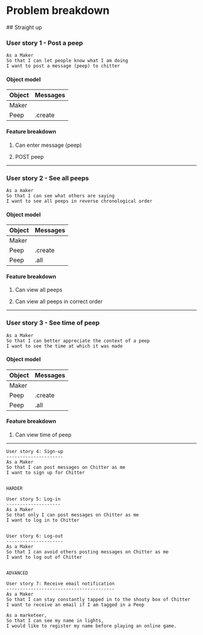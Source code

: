 # Problem breakdown

## Straight up

### User story 1 - Post a peep

```
As a Maker
So that I can let people know what I am doing  
I want to post a message (peep) to chitter
```


#### Object model

Object | Messages
--------------- | --------------------
Maker | 
Peep | .create


#### Feature breakdown

1. Can enter message (peep)

2. POST peep


------

### User story 2 - See all peeps

```
As a maker
So that I can see what others are saying  
I want to see all peeps in reverse chronological order
```


#### Object model

Object | Messages
--------------- | --------------------
Maker | 
Peep | .create
Peep | .all


#### Feature breakdown

1. Can view all peeps

2. Can view all peeps in correct order


------

### User story 3 - See time of peep

```
As a Maker
So that I can better appreciate the context of a peep
I want to see the time at which it was made
``` 


#### Object model

Object | Messages
--------------- | --------------------
Maker | 
Peep | .create
Peep | .all


#### Feature breakdown

1. Can view time of peep


------

```
User story 4: Sign-up
---------------------
As a Maker
So that I can post messages on Chitter as me
I want to sign up for Chitter


HARDER

User story 5: Log-in
--------------------
As a Maker
So that only I can post messages on Chitter as me
I want to log in to Chitter


User story 6: Log-out
---------------------
As a Maker
So that I can avoid others posting messages on Chitter as me
I want to log out of Chitter


ADVANCED

User story 7: Receive email notification
----------------------------------------
As a Maker
So that I can stay constantly tapped in to the shouty box of Chitter
I want to receive an email if I am tagged in a Peep
```

```
As a marketeer,
So that I can see my name in lights,
I would like to register my name before playing an online game.
```

